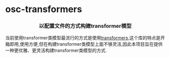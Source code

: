# osc-transformers

<h3 align="center">
    <p>以配置文件的方式构建transformer模型</p>
</h3>

当前使用transformer类模型最流行的方式是使用[transformers](https://github.com/huggingface/transformers),这个库的特点是开箱即用,使用方便,但在构建transformer类模型上面不够灵活,因此本项目旨在提供一种更优雅、更灵活构建transformer类模型的方式.



## 
